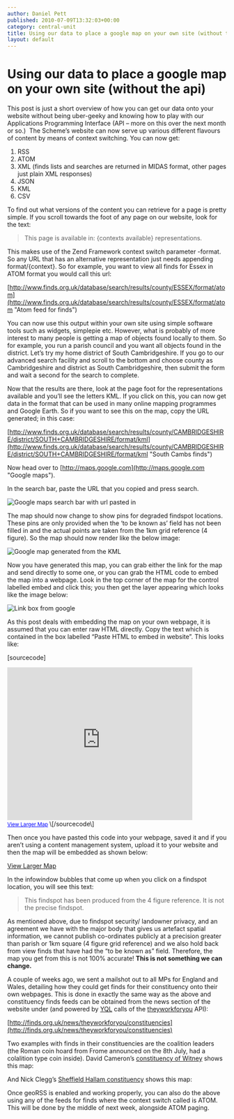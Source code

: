 ```yaml
---
author: Daniel Pett
published: 2010-07-09T13:32:03+00:00
category: central-unit
title: Using our data to place a google map on your own site (without the api)
layout: default
---
```


# Using our data to place a google map on your own site (without the api)

This post is just a short overview of how you can get our data onto your website without being uber-geeky and knowing how to play with our Applications Programming Interface (API – more on this over the next month or so.)  The Scheme’s website can now serve up various different flavours of content by means of context switching. You can now get:

1.  RSS
2.  ATOM
3.  XML (finds lists and searches are returned in MIDAS format, other pages just plain XML responses)
4.  JSON
5.  KML
6.  CSV

To find out what versions of the content you can retrieve for a page is pretty simple. If you scroll towards the foot of any page on our website, look for the text:

> This page is available in: {contexts available} representations.

This makes use of the Zend Framework context switch parameter -format. So any URL that has an alternative representation just needs appending format/{context}. So for example, you want to view all finds for Essex in ATOM format you would call this url:

[http://www.finds.org.uk/database/search/results/county/ESSEX/format/atom](http://www.finds.org.uk/database/search/results/county/ESSEX/format/atom "Atom feed for finds")

You can now use this output within your own site using simple software tools such as widgets, simplepie etc. However, what is probably of more interest to many people is getting a map of objects found locally to them. So for example, you run a parish council and you want all objects found in the district. Let’s try my home district of South Cambridgeshire. If you go to our advanced search facility and scroll to the bottom and choose county as Cambridgeshire and district as South Cambridgeshire, then submit the form and wait a second for the search to complete.

Now that the results are there, look at the page foot for the representations available and you’ll see the letters KML. If you click on this, you can now get data in the format that can be used in many online mapping programmes and Google Earth. So if you want to see this on the map, copy the URL generated; in this case:

[http://www.finds.org.uk/database/search/results/county/CAMBRIDGESHIRE/district/SOUTH+CAMBRIDGESHIRE/format/kml](http://www.finds.org.uk/database/search/results/county/CAMBRIDGESHIRE/district/SOUTH+CAMBRIDGESHIRE/format/kml "South Cambs finds")

Now head over to [http://maps.google.com](http://maps.google.com "Google maps").

In the search bar, paste the URL that you copied and press search.

![Google maps search bar with url pasted in](http://finds.org.uk/blogs/centralunit/files/2010/07/search-300x20.png "search")

The map should now change to show pins for degraded findspot locations. These pins are only provided when the ‘to be known as’ field has not been filled in and the actual points are taken from the 1km grid reference (4 figure). So the map should now render like the below image:

![Google map generated from the KML ](http://finds.org.uk/blogs/centralunit/files/2010/07/map-300x148.png "map")

Now you have generated this map, you can grab either the link for the map and send directly to some one, or you can grab the HTML code to embed the map into a webpage. Look in the top corner of the map for the control labelled embed and click this; you then get the layer appearing which looks like the image below:

![Link box from google](http://finds.org.uk/blogs/centralunit/files/2010/07/link.png "link")

As this post deals with embedding the map on your own webpage, it is assumed that you can enter raw HTML directly. Copy the text which is contained in the box labelled “Paste HTML to embed in website”. This looks like:

\[sourcecode\]
<iframe width="425" height="350" frameborder="0" scrolling="no" marginheight="0" marginwidth="0"
        src="http://maps.google.com/maps?f=q&amp;source=s\_q&amp;hl=en&amp;geocode=&amp;q=http:%2F%2Fwww.finds.org.uk%2Fdatabase%2Fsearch%2Fresults%2Fcounty%2FCAMBRIDGESHIRE%2Fdistrict%2FSOUTH%2BCAMBRIDGESHIRE%2Fformat%2Fkml&amp;sll=37.0625,-95.677068&amp;sspn=47.885545,114.169922&amp;IE\=UTF8&amp;ll=52.257917,-0.000189&amp;spn=0.72983,0.782087&amp;iwloc=lyrftr:kml:cF4oaez0SXhtHIuPUpXMoJUR9uPk2SiORITteHHHGjS0fvow5su0kSjIVdHy4TwDOfCcxM4bseHHEGTe2fPgy5si2VKsJEzIMAg,gf42aba810981b24d,52.065156,0.171661,0,-32&amp;output=embed"></iframe>
<br /><small>
    <a href="http://maps.google.com/maps?f=q&amp;source=embed&amp;hl=en&amp;geocode=&amp;q=http:%2F%2Fwww.finds.org.uk%2Fdatabase%2Fsearch%2Fresults%2Fcounty%2FCAMBRIDGESHIRE%2Fdistrict%2FSOUTH%2BCAMBRIDGESHIRE%2Fformat%2Fkml&amp;sll=37.0625,-95.677068&amp;sspn=47.885545,114.169922&amp;IE\=UTF8&amp;ll=52.257917,-0.000189&amp;spn=0.72983,0.782087&amp;iwloc=lyrftr:kml:cF4oaez0SXhtHIuPUpXMoJUR9uPk2SiORITteHHHGjS0fvow5su0kSjIVdHy4TwDOfCcxM4bseHHEGTe2fPgy5si2VKsJEzIMAg,gf42aba810981b24d,52.065156,0.171661,0,-32" style="color:#0000FF;text-align:left">View Larger Map</a>
</small>
\[/sourcecode\]

Then once you have pasted this code into your webpage, saved it and if you aren’t using a content management system, upload it to your website and then the map will be embedded as shown below:

[View Larger Map](http://maps.google.com/maps?f=q&source=embed&hl=en&geocode=&q=http:%2F%2Fwww.finds.org.uk%2Fdatabase%2Fsearch%2Fresults%2Fcounty%2FCAMBRIDGESHIRE%2Fdistrict%2FSOUTH%2BCAMBRIDGESHIRE%2Fformat%2Fkml&sll=37.0625,-95.677068&sspn=47.885545,114.169922&ie=UTF8&ll=52.257917,-0.000189&spn=0.72983,0.782087&iwloc=lyrftr:kml:cF4oaez0SXhtHIuPUpXMoJUR9uPk2SiORITteHHHGjS0fvow5su0kSjIVdHy4TwDOfCcxM4bseHHEGTe2fPgy5si2VKsJEzIMAg,gf42aba810981b24d,52.065156,0.171661,0,-32)

In the infowindow bubbles that come up when you click on a findspot location, you will see this text:

> This findspot has been produced from the 4 figure reference. It is not the precise findspot.

As mentioned above, due to findspot security/ landowner privacy, and an agreement we have with the major body that gives us artefact spatial information, we cannot publish co-ordinates publicly at a precision greater than parish or 1km square (4 figure grid reference) and we also hold back from view finds that have had the “to be known as” field. Therefore, the map you get from this is not 100% accurate! **This is not something we can change.**

A couple of weeks ago, we sent a mailshot out to all MPs for England and Wales, detailing how they could get finds for their constituency onto their own webpages. This is done in exactly the same way as the above and constituency finds feeds can be obtained from the news section of the website under (and powered by [YQL](http://github.com/portableant/yql-tables/tree/master/twfy/) calls of the [theyworkforyou](http://www.theyworkforyou.com/api/) API):

[http://finds.org.uk/news/theyworkforyou/constituencies](http://finds.org.uk/news/theyworkforyou/constituencies)

Two examples with finds in their constituencies are the coalition leaders (the Roman coin hoard from Frome announced on the 8th July, had a colalition type coin inside). David Cameron’s [constituency of Witney](http://finds.org.uk/news/theyworkforyou/finds/constituency/Witney) shows this map:

And Nick Clegg’s [Sheffield Hallam constituency](http://finds.org.uk/news/theyworkforyou/finds/constituency/Sheffield+Hallam) shows this map:

Once geoRSS is enabled and working properly, you can also do the above using any of the feeds for finds where the context switch called is ATOM. This will be done by the middle of next week, alongside ATOM paging.
